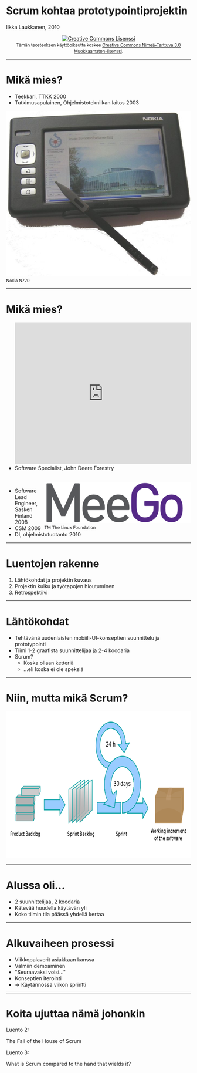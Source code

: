 Scrum kohtaa prototypointiprojektin
===================================

Ilkka Laukkanen, 2010

<div style="text-align: center">
<a rel="license" href="http://creativecommons.org/licenses/by-sa/3.0/"><img
alt="Creative Commons Lisenssi" style="border-width:0"
src="http://i.creativecommons.org/l/by-sa/3.0/88x31.png" /></a><br/>
<small>Tämän teosteoksen käyttöoikeutta koskee <a rel="license"
href="http://creativecommons.org/licenses/by-sa/3.0/">Creative Commons
Nimeä-Tarttuva 3.0 Muokkaamaton-lisenssi</a>.</small>
</div>

----

Mikä mies?
==========

*   Teekkari, TTKK 2000
*   Tutkimusapulainen, Ohjelmistotekniikan laitos 2003

<div style="">
<img src="681px-Nokia_770_3.jpg" width="512" height="450"/><br/>
<small>Nokia N770</small>
</div>

----

Mikä mies?
==========

<div style="float: right">
<object width="480" height="385"><param name="movie"
value="http://www.youtube.com/v/CD2V8GFqk_Y?fs=1&amp;hl=fi_FI"></param><param
name="allowFullScreen" value="true"></param><param name="allowscriptaccess"
value="always"></param><embed
src="http://www.youtube.com/v/CD2V8GFqk_Y?fs=1&amp;hl=fi_FI"
type="application/x-shockwave-flash" allowscriptaccess="always"
allowfullscreen="true" width="480" height="385"></embed></object>
</div>

*   Software Specialist, John Deere Forestry

<br style="clear: both"/>
<div style="float: right">
<img src="MeeGo_logo_sig.png" width="400" height="110"><br/>
<small>TM The Linux Foundation</small>
</div>

*   Software Lead Engineer, Sasken Finland 2008
*   CSM 2009
*   DI, ohjelmistotuotanto 2010

----

Luentojen rakenne
=================

1.  Lähtökohdat ja projektin kuvaus
2.  Projektin kulku ja työtapojen hioutuminen
3.  Retrospektiivi

----

Lähtökohdat
===========

*   Tehtävänä uudenlaisten mobiili-UI-konseptien suunnittelu ja prototypointi
*   Tiimi 1-2 graafista suunnittelijaa ja 2-4 koodaria
*   Scrum?
    *   Koska ollaan ketteriä
    *   ...eli koska ei ole speksiä

----

Niin, mutta mikä Scrum?
=======================

<div>
<img src="1000px-Scrum_process.svg.png" width="800px" height="400px"/>
</div>

----

Alussa oli...
=============

*   2 suunnittelijaa, 2 koodaria
*   Kätevää huudella käytävän yli
*   Koko tiimin tila päässä yhdellä kertaa

----

Alkuvaiheen prosessi
====================

*   Viikkopalaverit asiakkaan kanssa
*   Valmiin demoaminen
*   "Seuraavaksi voisi..."
*   Konseptien iterointi
*   => Käytännössä viikon sprintti

----

Koita ujuttaa nämä johonkin
===========================

Luento 2:

The Fall of the House of Scrum

Luento 3:

What is Scrum compared to the hand that wields it?

